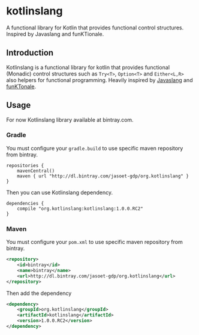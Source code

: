 # kotlinslang
A functional library for Kotlin that provides  functional control structures. Inspired by Javaslang and funKTionale.

## Introduction
Kotlinslang is a functional library for kotlin that provides functional (Monadic) control structures such as `Try<T>`, `Option<T>` and `Either<L,R>` also helpers for functional programming.
Heavily inspired by [Javaslang](javaslang.com) and [funKTonale](https://github.com/MarioAriasC/funKTionale).

## Usage
For now Kotlinslang library available at bintray.com.
  
### Gradle
You must configure your `gradle.build` to use specific maven repository from bintray.      
```    
repositories {
    mavenCentral()
    maven { url "http://dl.bintray.com/jasoet-gdp/org.kotlinslang" }
}
```   
       
Then you can use Kotlinslang dependency.   
```   
dependencies {
    compile "org.kotlinslang:kotlinslang:1.0.0.RC2"  
}  
```   

### Maven
You must configure your `pom.xml` to use specific maven repository from bintray.      
```xml
<repository>
    <id>bintray</id>
    <name>bintray</name>
    <url>http://dl.bintray.com/jasoet-gdp/org.kotlinslang</url>
</repository>
```     

Then add the dependency     
```xml
<dependency>
    <groupId>org.kotlinslang</groupId>
    <artifactId>kotlinslang</artifactId>
    <version>1.0.0.RC2</version>
</dependency>   
```    

